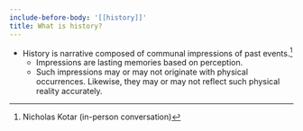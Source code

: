 ```yaml
---
include-before-body: '[[history]]'
title: What is history?
---
```


- History is narrative composed of communal impressions of past events.[^1]
    - Impressions are lasting memories based on perception.
    - Such impressions may or may not originate with physical occurrences. Likewise, they may or may not reflect such physical reality accurately.

[^1]: Nicholas Kotar (in-person conversation)
